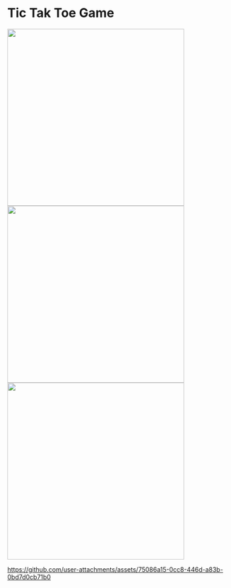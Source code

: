   # Tic Tak Toe Game

<img src="https://github.com/user-attachments/assets/ca18ef1a-c49b-4f0a-8932-09c57cdcc1d9" Width="400"  Height="400">
<img src="https://github.com/user-attachments/assets/40ecabed-a25b-4dd9-8db1-7568393c9977" Width="400"  Height="400">
<img src="https://github.com/user-attachments/assets/d439ecc2-2c9f-496d-ae9c-2e68202139ba" Width="400"  Height="400">



https://github.com/user-attachments/assets/75086a15-0cc8-446d-a83b-0bd7d0cb71b0
